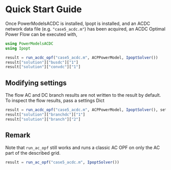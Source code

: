 # Quick Start Guide

Once PowerModelsACDC is installed, Ipopt is installed, and an ACDC network data file (e.g. `"case5_acdc.m"`) has been acquired, an ACDC Optimal Power Flow can be executed with,

```julia
using PowerModelsACDC
using Ipopt

result = run_acdc_opf("case5_acdc.m", ACPPowerModel, IpoptSolver())
result["solution"]["busdc"]["1"]
result["solution"]["convdc"]["1"]
```

## Modifying settings
The flow AC and DC branch results are not written to the result by default. To inspect the flow results, pass a settings Dict
```julia
result = run_acdc_opf("case5_acdc.m", ACPPowerModel, IpoptSolver(), setting = Dict("output" => Dict("line_flows" => true)))
result["solution"]["branchdc"]["1"]
result["solution"]["branch"]["2"]
```


## Remark
Note that `run_ac_opf` still works and runs a classic AC OPF on only the AC part of the described grid.

```julia
result = run_ac_opf("case5_acdc.m", IpoptSolver())
```
